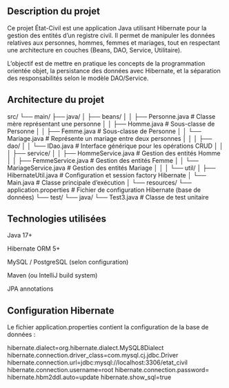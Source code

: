 ## Description du projet

Ce projet État-Civil est une application Java utilisant Hibernate pour la gestion des entités d’un registre civil.
Il permet de manipuler les données relatives aux personnes, hommes, femmes et mariages, tout en respectant une architecture en couches (Beans, DAO, Service, Utilitaire).

L’objectif est de mettre en pratique les concepts de la programmation orientée objet, la persistance des données avec Hibernate, et la séparation des responsabilités selon le modèle DAO/Service.

## Architecture du projet
src/
└── main/
├── java/
│    ├── beans/
│    │     ├── Personne.java       # Classe mère représentant une personne
│    │     ├── Homme.java          # Sous-classe de Personne
│    │     ├── Femme.java          # Sous-classe de Personne
│    │     └── Mariage.java        # Représente un mariage entre deux personnes
│    │
│    ├── dao/
│    │     └── IDao.java           # Interface générique pour les opérations CRUD
│    │
│    ├── service/
│    │     ├── HommeService.java   # Gestion des entités Homme
│    │     ├── FemmeService.java   # Gestion des entités Femme
│    │     └── MariageService.java # Gestion des entités Mariage
│    │
│    └── util/
│          ├── HibernateUtil.java  # Configuration et session factory Hibernate
│          └── Main.java           # Classe principale d’exécution
│
└── resources/
└── application.properties   # Fichier de configuration Hibernate (base de données)
└── test/
└── java/
└── Test3.java              # Classe de test unitaire

## Technologies utilisées

Java 17+

Hibernate ORM 5+

MySQL / PostgreSQL (selon configuration)

Maven (ou IntelliJ build system)

JPA annotations

## Configuration Hibernate

Le fichier application.properties contient la configuration de la base de données :

hibernate.dialect=org.hibernate.dialect.MySQL8Dialect
hibernate.connection.driver_class=com.mysql.cj.jdbc.Driver
hibernate.connection.url=jdbc:mysql://localhost:3306/etat_civil
hibernate.connection.username=root
hibernate.connection.password=
hibernate.hbm2ddl.auto=update
hibernate.show_sql=true



